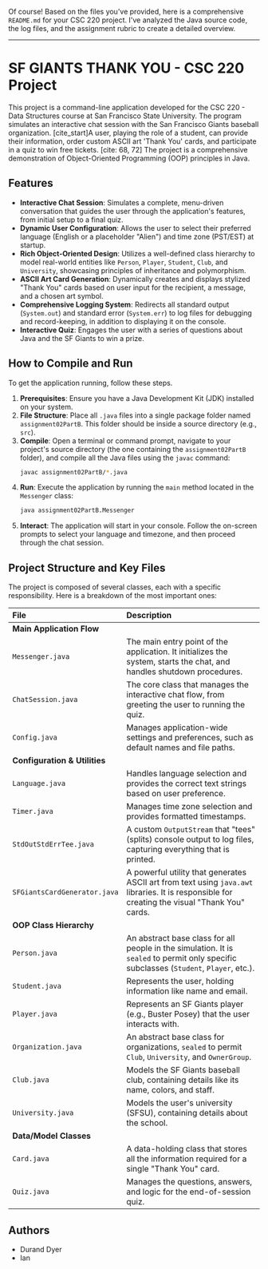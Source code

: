 Of course\! Based on the files you've provided, here is a comprehensive `README.md` for your CSC 220 project. I've analyzed the Java source code, the log files, and the assignment rubric to create a detailed overview.

-----

# SF GIANTS THANK YOU - CSC 220 Project

This project is a command-line application developed for the CSC 220 - Data Structures course at San Francisco State University. The program simulates an interactive chat session with the San Francisco Giants baseball organization. [cite\_start]A user, playing the role of a student, can provide their information, order custom ASCII art 'Thank You' cards, and participate in a quiz to win free tickets. [cite: 68, 72] The project is a comprehensive demonstration of Object-Oriented Programming (OOP) principles in Java.

## Features

* **Interactive Chat Session**: Simulates a complete, menu-driven conversation that guides the user through the application's features, from initial setup to a final quiz.
* **Dynamic User Configuration**: Allows the user to select their preferred language (English or a placeholder "Alien") and time zone (PST/EST) at startup.
* **Rich Object-Oriented Design**: Utilizes a well-defined class hierarchy to model real-world entities like `Person`, `Player`, `Student`, `Club`, and `University`, showcasing principles of inheritance and polymorphism.
* **ASCII Art Card Generation**: Dynamically creates and displays stylized "Thank You" cards based on user input for the recipient, a message, and a chosen art symbol.
* **Comprehensive Logging System**: Redirects all standard output (`System.out`) and standard error (`System.err`) to log files for debugging and record-keeping, in addition to displaying it on the console.
* **Interactive Quiz**: Engages the user with a series of questions about Java and the SF Giants to win a prize.

## How to Compile and Run

To get the application running, follow these steps.

1.  **Prerequisites**: Ensure you have a Java Development Kit (JDK) installed on your system.
2.  **File Structure**: Place all `.java` files into a single package folder named `assignment02PartB`. This folder should be inside a source directory (e.g., `src`).
3.  **Compile**: Open a terminal or command prompt, navigate to your project's source directory (the one containing the `assignment02PartB` folder), and compile all the Java files using the `javac` command:
    ```bash
    javac assignment02PartB/*.java
    ```
4.  **Run**: Execute the application by running the `main` method located in the `Messenger` class:
    ```bash
    java assignment02PartB.Messenger
    ```
5.  **Interact**: The application will start in your console. Follow the on-screen prompts to select your language and timezone, and then proceed through the chat session.

## Project Structure and Key Files

The project is composed of several classes, each with a specific responsibility. Here is a breakdown of the most important ones:

| File                      | Description                                                                                                                              |
| :------------------------ | :--------------------------------------------------------------------------------------------------------------------------------------- |
| **Main Application Flow** |                                                                                                                                          |
| `Messenger.java`          | The main entry point of the application. It initializes the system, starts the chat, and handles shutdown procedures.                    |
| `ChatSession.java`        | The core class that manages the interactive chat flow, from greeting the user to running the quiz.                                       |
| `Config.java`             | Manages application-wide settings and preferences, such as default names and file paths.                                       |
| **Configuration & Utilities** |                                                                                                                                          |
| `Language.java`           | Handles language selection and provides the correct text strings based on user preference.                                               |
| `Timer.java`              | Manages time zone selection and provides formatted timestamps.                                                                   |
| `StdOutStdErrTee.java`    | A custom `OutputStream` that "tees" (splits) console output to log files, capturing everything that is printed.                          |
| `SFGiantsCardGenerator.java` | A powerful utility that generates ASCII art from text using `java.awt` libraries. It is responsible for creating the visual "Thank You" cards. |
| **OOP Class Hierarchy** |                                                                                                                                          |
| `Person.java`             | An abstract base class for all people in the simulation. It is `sealed` to permit only specific subclasses (`Student`, `Player`, etc.). |
| `Student.java`            | Represents the user, holding information like name and email.                                                                   |
| `Player.java`             | Represents an SF Giants player (e.g., Buster Posey) that the user interacts with.                                                |
| `Organization.java`       | An abstract base class for organizations, `sealed` to permit `Club`, `University`, and `OwnerGroup`.                                       |
| `Club.java`               | Models the SF Giants baseball club, containing details like its name, colors, and staff.                                     |
| `University.java`         | Models the user's university (SFSU), containing details about the school.                                                  |
| **Data/Model Classes** |                                                                                                                                          |
| `Card.java`               | A data-holding class that stores all the information required for a single "Thank You" card.                                             |
| `Quiz.java`               | Manages the questions, answers, and logic for the end-of-session quiz.                                                                   |

## Authors

* Durand Dyer
* Ian